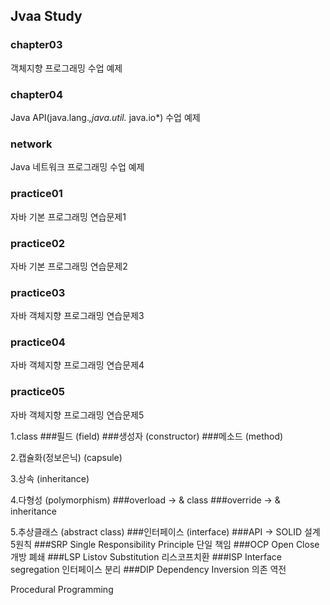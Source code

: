 ## Jvaa Study

### chapter03
객체지향 프로그래밍 수업 예제

### chapter04
Java API(java.lang.*,java.util.* java.io*) 수업 예제

### network
Java 네트워크 프로그래밍 수업 예제

### practice01
자바 기본 프로그래밍 연습문제1

### practice02
자바 기본 프로그래밍 연습문제2

### practice03
자바 객체지향 프로그래밍 연습문제3

### practice04
자바 객체지향 프로그래밍 연습문제4

### practice05
자바 객체지향 프로그래밍 연습문제5

1.class
  ###필드 (field)
  ###생성자 (constructor)
  ###메소드 (method)

2.캡슐화(정보은닉) (capsule)

3.상속 (inheritance)

4.다형성 (polymorphism)
  ###overload -> & class
  ###override -> & inheritance

5.추상클래스 (abstract class)
  ###인터페이스 (interface)
  ###API -> SOLID 설계 5원칙
  ###SRP Single Responsibility Principle 단일 책임
  ###OCP Open Close 개방 폐쇄 
  ###LSP Listov Substitution 리스코프치환
  ###ISP Interface segregation 인터페이스 분리
  ###DIP Dependency Inversion 의존 역전
  
Procedural Programming
